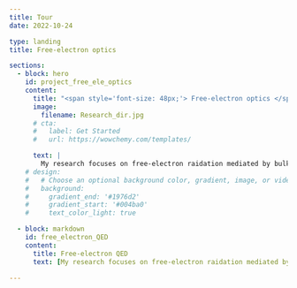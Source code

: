 ```yaml
---
title: Tour
date: 2022-10-24

type: landing
title: Free-electron optics

sections:
  - block: hero
    id: project_free_ele_optics
    content:
      title: "<span style='font-size: 48px;'> Free-electron optics </span>"
      image:        
        filename: Research_dir.jpg
      # cta:
      #   label: Get Started
      #   url: https://wowchemy.com/templates/ 

      text: |
        My research focuses on free-electron raidation mediated by bulk and nanophotonic materials. In particular, we strive to deepen our unerstanding of quantum science in the field, and propose new applications based on the quantum materials and quantum technologies.
    # design:
    #   # Choose an optional background color, gradient, image, or video
    #   background:
    #     gradient_end: '#1976d2'
    #     gradient_start: '#004ba0'
    #     text_color_light: true

  - block: markdown
    id: free_electron_QED
    content:
      title: Free-electron QED
      text: [My research focuses on free-electron raidation mediated by bulk and nanophotonic materials. In particular, we strive to deepen our unerstanding of quantum science in the field, and propose new applications based on the quantum materials and quantum technologies.] (/assets/media/Research_dir.jpg)

---
```

